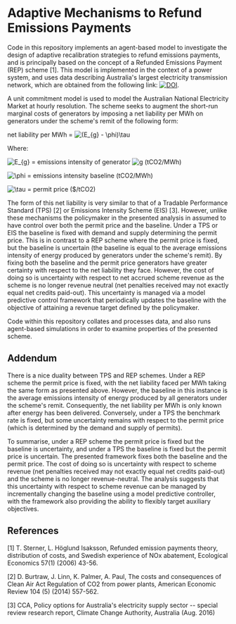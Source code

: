# Adaptive Mechanisms to Refund Emissions Payments
Code in this repository implements an agent-based model to investigate the design of adaptive recalibration strategies to refund emissions payments, and is principally based on the concept of a Refunded Emissions Payment (REP) scheme [1]. This model is implemented in the context of a power system, and uses data describing Australia's largest electricity transmission network, which are obtained from the following link: [![DOI](https://zenodo.org/badge/DOI/10.5281/zenodo.1326942.svg)](https://doi.org/10.5281/zenodo.1326942).

A unit commitment model is used to model the Australian National Electricity Market at hourly resolution. The scheme seeks to augment the short-run marginal costs of generators by imposing a net liability per MWh on generators under the scheme's remit of the following form:

net liability per MWh = ![(E_{g} - \phi)\tau](https://render.githubusercontent.com/render/math?math=(E_%7Bg%7D%20-%20%5Cphi)%5Ctau)

Where:

![E_{g}](https://render.githubusercontent.com/render/math?math=E_%7Bg%7D) = emissions intensity of generator ![g](https://render.githubusercontent.com/render/math?math=g) (tCO2/MWh)
 
![\phi](https://render.githubusercontent.com/render/math?math=%5Cphi) = emissions intensity baseline (tCO2/MWh)

![\tau](https://render.githubusercontent.com/render/math?math=%5Ctau) = permit price ($/tCO2)

The form of this net liability is very similar to that of a Tradable Performance Standard (TPS) [2] or Emissions Intensity Scheme (EIS) [3]. However, unlike these mechanisms the policymaker in the presented analysis in assumed to have control over both the permit price and the baseline. Under a TPS or EIS the baseline is fixed with demand and supply determining the permit price. This is in contrast to a REP scheme where the permit price is fixed, but the baseline is uncertain (the baseline is equal to the average emissions intensity of energy produced by generators under the scheme's remit). By fixing both the baseline and the permit price generators have greater certainty with respect to the net liability they face. However, the cost of doing so is uncertainty with respect to net accrued scheme revenue as the scheme is no longer revenue neutral (net penalties received may not exactly equal net credits paid-out). This uncertainty is managed via a model predictive control framework that periodically updates the baseline with the objective of attaining a revenue target defined by the policymaker. 

Code within this repository collates and processes data, and also runs agent-based simulations in order to examine properties of the presented scheme. 

## Addendum
There is a nice duality between TPS and REP schemes. Under a REP scheme the permit price is fixed, with the net liability faced per MWh taking the same form as presented above. However, the baseline in this instance is the average emissions intensity of energy produced by all generators under the scheme's remit. Consequently, the net liability per MWh is only known after energy has been delivered. Conversely, under a TPS the benchmark rate is fixed, but some uncertainty remains with respect to the permit price (which is determined by the demand and supply of permits). 

To summarise, under a REP scheme the permit price is fixed but the baseline is uncertainty, and under a TPS the baseline is fixed but the permit price is uncertain. The presented framework fixes both the baseline and the permit price. The cost of doing so is uncertainty with respect to scheme revenue (net penalties received may not exactly equal net credits paid-out) and the scheme is no longer revenue-neutral. The analysis suggests that this uncertainty with respect to scheme revenue can be managed by incrementally changing the baseline using a model predictive controller, with the framework also providing the ability to flexibly target auxiliary objectives.

## References
[1] T. Sterner, L. Höglund Isaksson, Refunded emission payments theory, distribution of costs, and Swedish experience of NOx abatement, Ecological Economics 57(1) (2006) 43-56.

[2] D. Burtraw, J. Linn, K. Palmer, A. Paul, The costs and consequences of Clean Air Act Regulation of CO2 from power plants, American Economic Review 104 (5) (2014) 557-562.

[3] CCA, Policy options for Australia's electricity supply sector -- special review research report, Climate Change Authority, Australia (Aug. 2016)